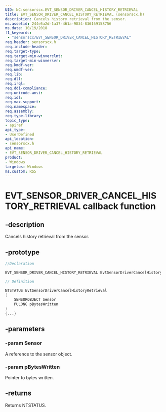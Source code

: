 ```yaml
---
UID: NC:sensorscx.EVT_SENSOR_DRIVER_CANCEL_HISTORY_RETRIEVAL
title: EVT_SENSOR_DRIVER_CANCEL_HISTORY_RETRIEVAL (sensorscx.h)
description: Cancels history retrieval from the sensor.
ms.assetid: 244e5a2d-1a37-461a-9834-836169158756
ms.date: 10/19/2018
f1_keywords:
 - "sensorscx/EVT_SENSOR_DRIVER_CANCEL_HISTORY_RETRIEVAL"
req.header: sensorscx.h
req.include-header:
req.target-type:
req.target-min-winverclnt:
req.target-min-winversvr:
req.kmdf-ver:
req.umdf-ver:
req.lib:
req.dll:
req.irql: 
req.ddi-compliance:
req.unicode-ansi:
req.idl:
req.max-support:
req.namespace:
req.assembly:
req.type-library: 
topic_type: 
- apiref
api_type: 
- UserDefined
api_location: 
- sensorscx.h
api_name: 
- EVT_SENSOR_DRIVER_CANCEL_HISTORY_RETRIEVAL
product:
- Windows
targetos: Windows
ms.custom: RS5
---
```


# EVT_SENSOR_DRIVER_CANCEL_HISTORY_RETRIEVAL callback function

## -description

Cancels history retrieval from the sensor.

## -prototype

```cpp
//Declaration

EVT_SENSOR_DRIVER_CANCEL_HISTORY_RETRIEVAL EvtSensorDriverCancelHistoryRetrieval; 

// Definition

NTSTATUS EvtSensorDriverCancelHistoryRetrieval 
(
	SENSOROBJECT Sensor
	PULONG pBytesWritten
)
{...}

```

## -parameters

### -param Sensor

A reference to the sensor object.

### -param pBytesWritten

Pointer to bytes written.

## -returns

Returns NTSTATUS.

